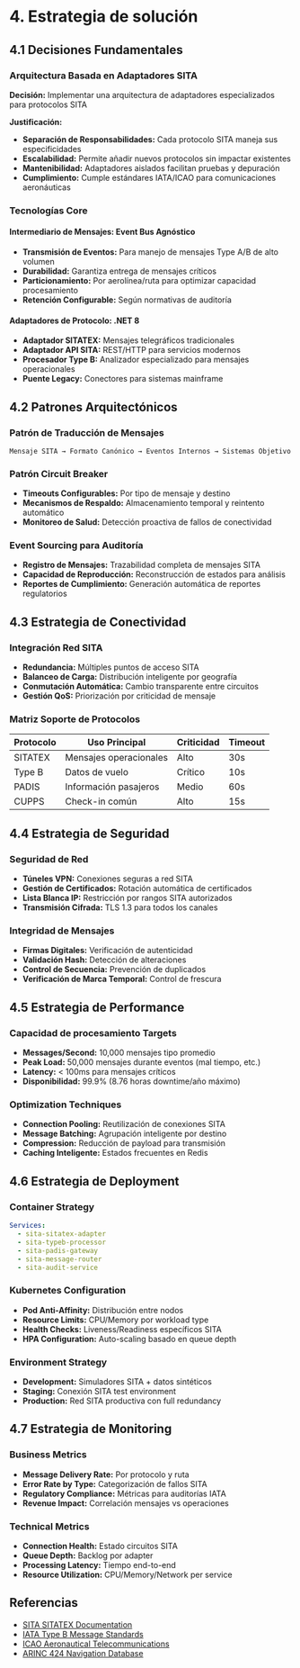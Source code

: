 # 4. Estrategia de solución

## 4.1 Decisiones Fundamentales

### Arquitectura Basada en Adaptadores SITA

**Decisión:** Implementar una arquitectura de adaptadores especializados para protocolos SITA

**Justificación:**
- **Separación de Responsabilidades:** Cada protocolo SITA maneja sus especificidades
- **Escalabilidad:** Permite añadir nuevos protocolos sin impactar existentes
- **Mantenibilidad:** Adaptadores aislados facilitan pruebas y depuración
- **Cumplimiento:** Cumple estándares IATA/ICAO para comunicaciones aeronáuticas

### Tecnologías Core

#### Intermediario de Mensajes: Event Bus Agnóstico
- **Transmisión de Eventos:** Para manejo de mensajes Type A/B de alto volumen
- **Durabilidad:** Garantiza entrega de mensajes críticos
- **Particionamiento:** Por aerolínea/ruta para optimizar capacidad procesamiento
- **Retención Configurable:** Según normativas de auditoría

#### Adaptadores de Protocolo: .NET 8
- **Adaptador SITATEX:** Mensajes telegráficos tradicionales
- **Adaptador API SITA:** REST/HTTP para servicios modernos
- **Procesador Type B:** Analizador especializado para mensajes operacionales
- **Puente Legacy:** Conectores para sistemas mainframe

## 4.2 Patrones Arquitectónicos

### Patrón de Traducción de Mensajes
```
Mensaje SITA → Formato Canónico → Eventos Internos → Sistemas Objetivo
```

### Patrón Circuit Breaker
- **Timeouts Configurables:** Por tipo de mensaje y destino
- **Mecanismos de Respaldo:** Almacenamiento temporal y reintento automático
- **Monitoreo de Salud:** Detección proactiva de fallos de conectividad

### Event Sourcing para Auditoría
- **Registro de Mensajes:** Trazabilidad completa de mensajes SITA
- **Capacidad de Reproducción:** Reconstrucción de estados para análisis
- **Reportes de Cumplimiento:** Generación automática de reportes regulatorios

## 4.3 Estrategia de Conectividad

### Integración Red SITA
- **Redundancia:** Múltiples puntos de acceso SITA
- **Balanceo de Carga:** Distribución inteligente por geografía
- **Conmutación Automática:** Cambio transparente entre circuitos
- **Gestión QoS:** Priorización por criticidad de mensaje

### Matriz Soporte de Protocolos
| Protocolo | Uso Principal | Criticidad | Timeout |
|-----------|---------------|------------|---------|
| SITATEX | Mensajes operacionales | Alto | 30s |
| Type B | Datos de vuelo | Crítico | 10s |
| PADIS | Información pasajeros | Medio | 60s |
| CUPPS | Check-in común | Alto | 15s |

## 4.4 Estrategia de Seguridad

### Seguridad de Red
- **Túneles VPN:** Conexiones seguras a red SITA
- **Gestión de Certificados:** Rotación automática de certificados
- **Lista Blanca IP:** Restricción por rangos SITA autorizados
- **Transmisión Cifrada:** TLS 1.3 para todos los canales

### Integridad de Mensajes
- **Firmas Digitales:** Verificación de autenticidad
- **Validación Hash:** Detección de alteraciones
- **Control de Secuencia:** Prevención de duplicados
- **Verificación de Marca Temporal:** Control de frescura

## 4.5 Estrategia de Performance

### Capacidad de procesamiento Targets
- **Messages/Second:** 10,000 mensajes tipo promedio
- **Peak Load:** 50,000 mensajes durante eventos (mal tiempo, etc.)
- **Latency:** < 100ms para mensajes críticos
- **Disponibilidad:** 99.9% (8.76 horas downtime/año máximo)

### Optimization Techniques
- **Connection Pooling:** Reutilización de conexiones SITA
- **Message Batching:** Agrupación inteligente por destino
- **Compression:** Reducción de payload para transmisión
- **Caching Inteligente:** Estados frecuentes en Redis

## 4.6 Estrategia de Deployment

### Container Strategy
```yaml
Services:
  - sita-sitatex-adapter
  - sita-typeb-processor
  - sita-padis-gateway
  - sita-message-router
  - sita-audit-service
```

### Kubernetes Configuration
- **Pod Anti-Affinity:** Distribución entre nodos
- **Resource Limits:** CPU/Memory por workload type
- **Health Checks:** Liveness/Readiness específicos SITA
- **HPA Configuration:** Auto-scaling basado en queue depth

### Environment Strategy
- **Development:** Simuladores SITA + datos sintéticos
- **Staging:** Conexión SITA test environment
- **Production:** Red SITA productiva con full redundancy

## 4.7 Estrategia de Monitoring

### Business Metrics
- **Message Delivery Rate:** Por protocolo y ruta
- **Error Rate by Type:** Categorización de fallos SITA
- **Regulatory Compliance:** Métricas para auditorías IATA
- **Revenue Impact:** Correlación mensajes vs operaciones

### Technical Metrics
- **Connection Health:** Estado circuitos SITA
- **Queue Depth:** Backlog por adapter
- **Processing Latency:** Tiempo end-to-end
- **Resource Utilization:** CPU/Memory/Network per service

## Referencias
- [SITA SITATEX Documentation](https://www.sita.aero/solutions/airline-operations/sitatex/)
- [IATA Type B Message Standards](https://www.iata.org/standards/)
- [ICAO Aeronautical Telecommunications](https://www.icao.int/safety/acp/)
- [ARINC 424 Navigation Database](https://www.arinc.com/industries/aviation/)

